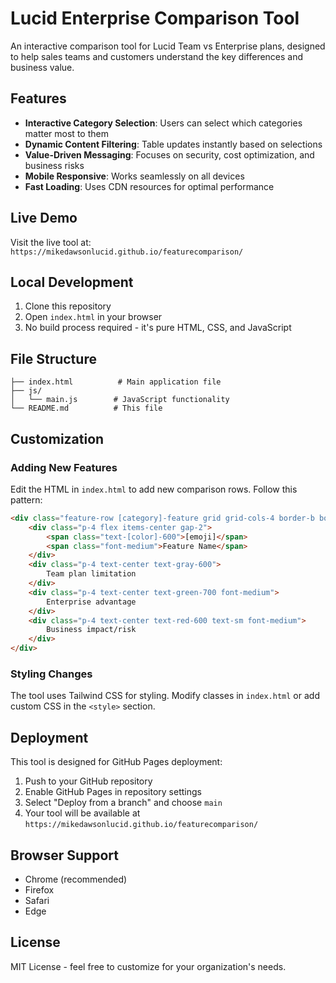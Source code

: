 # Lucid Enterprise Comparison Tool

An interactive comparison tool for Lucid Team vs Enterprise plans, designed to help sales teams and customers understand the key differences and business value.

## Features

- **Interactive Category Selection**: Users can select which categories matter most to them
- **Dynamic Content Filtering**: Table updates instantly based on selections  
- **Value-Driven Messaging**: Focuses on security, cost optimization, and business risks
- **Mobile Responsive**: Works seamlessly on all devices
- **Fast Loading**: Uses CDN resources for optimal performance

## Live Demo

Visit the live tool at: `https://mikedawsonlucid.github.io/featurecomparison/`

## Local Development

1. Clone this repository
2. Open `index.html` in your browser
3. No build process required - it's pure HTML, CSS, and JavaScript

## File Structure

```
├── index.html          # Main application file
├── js/
│   └── main.js        # JavaScript functionality
└── README.md          # This file
```

## Customization

### Adding New Features

Edit the HTML in `index.html` to add new comparison rows. Follow this pattern:

```html
<div class="feature-row [category]-feature grid grid-cols-4 border-b border-gray-100" style="display: none;">
    <div class="p-4 flex items-center gap-2">
        <span class="text-[color]-600">[emoji]</span>
        <span class="font-medium">Feature Name</span>
    </div>
    <div class="p-4 text-center text-gray-600">
        Team plan limitation
    </div>
    <div class="p-4 text-center text-green-700 font-medium">
        Enterprise advantage
    </div>
    <div class="p-4 text-center text-red-600 text-sm font-medium">
        Business impact/risk
    </div>
</div>
```

### Styling Changes

The tool uses Tailwind CSS for styling. Modify classes in `index.html` or add custom CSS in the `<style>` section.

## Deployment

This tool is designed for GitHub Pages deployment:

1. Push to your GitHub repository
2. Enable GitHub Pages in repository settings
3. Select "Deploy from a branch" and choose `main`
4. Your tool will be available at `https://mikedawsonlucid.github.io/featurecomparison/`

## Browser Support

- Chrome (recommended)
- Firefox  
- Safari
- Edge

## License

MIT License - feel free to customize for your organization's needs.
